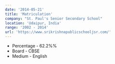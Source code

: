 ```yaml
---
date: '2014-05-21'
title: 'Matriculation'
company: "St. Paul's Senior Secondary School"
location: 'Udaipur, India'
range: '2002 - 2014'
url: 'https://www.srikrishnapublicschooljsr.com/'
---
```


- Percentage - 62.2%%
- Board - CBSE
- Medium - English
